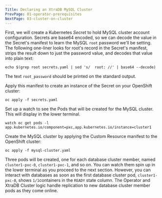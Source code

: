 ```yaml
---
Title: Declaring an XtraDB MySQL Cluster
PrevPage: 01-operator-prerequisites
NextPage: 03-cluster-on-cluster
---
```


First, we will create a Kubernetes *Secret* to hold MySQL cluster account configuration. Secrets are base64 encoded, so we can decode the value in the Secret's manifest to learn the MySQL `root` password we'll be setting. The following one-liner looks for root's record in the Secret's manifest, strips the result down to just the password value, and decodes that value into plain text:

```execute-1
echo $(grep root secrets.yaml | sed 's/  root: //' | base64 --decode)
```

The text `root_password` should be printed on the standard output.

Apply this manifest to create an instance of the Secret on your OpenShift cluster:

```execute-1
oc apply -f secrets.yaml
```

Set up a watch to see the Pods that will be created for the MySQL cluster. This will display in the lower terminal.

```execute-2
watch oc get pods -l app.kubernetes.io/component=pxc,app.kubernetes.io/instance=cluster1
```

Create the MySQL cluster by applying the Custom Resource manifest to the OpenShift cluster:

```execute-1
oc apply -f mysql-cluster.yaml
```

Three pods will be created, one for each database cluster member, named `cluster1-pxc-0`, `cluster1-pxc-1`, and so on. You can watch them spin up in the lower terminal as you proceed to the next section. However, you can interact with databases as soon as the first database cluster pod, `cluster1-pxc-0`, shows `1/1`containers in the `READY` state column. The Operator and XtraDB Cluster logic handle replication to new database cluster member pods as they come online.
